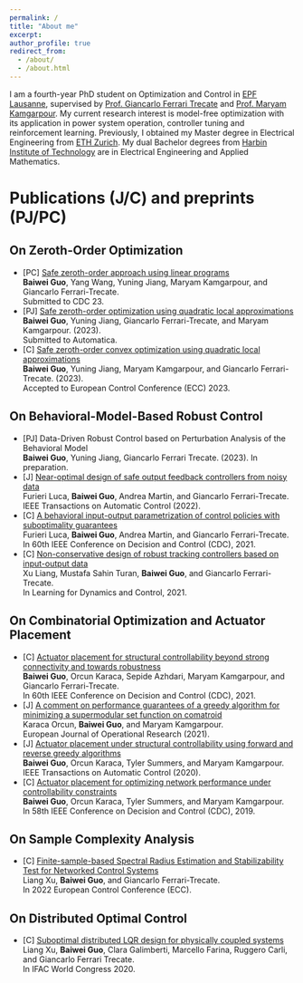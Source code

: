 ```yaml
---
permalink: /
title: "About me"
excerpt: 
author_profile: true
redirect_from: 
  - /about/
  - /about.html
---
```



I am a fourth-year PhD student on Optimization and Control in [EPF Lausanne](https://www.epfl.ch/en/), supervised by [Prof. Giancarlo Ferrari Trecate](https://people.epfl.ch/giancarlo.ferraritrecate) and [Prof. Maryam Kamgarpour](https://people.epfl.ch/maryam.kamgarpour?lang=en). My current research interest is model-free optimization with its application in power system operation, controller tuning and reinforcement learning. Previously, I obtained my Master degree in Electrical Engineering from [ETH Zurich](https://ethz.ch/en.html). My dual Bachelor degrees from [Harbin Institute of Technology](http://en.hit.edu.cn) are in Electrical Engineering and Applied Mathematics.


# Publications (J/C) and preprints (PJ/PC)
## On Zeroth-Order Optimization 
- \[PC\] [Safe zeroth-order approach using linear programs](https://odetojsmith.github.io/bguo/files/SZO-LP-CDC23.pdf)    
         **Baiwei Guo**, Yang Wang, Yuning Jiang, Maryam Kamgarpour, and Giancarlo Ferrari-Trecate.  
         Submitted to CDC 23.
- \[PJ\] [Safe zeroth-order optimization using quadratic local approximations](https://odetojsmith.github.io/bguo/files/SZO-QQ-Auto.pdf)  
         **Baiwei Guo**, Yuning Jiang, Giancarlo Ferrari-Trecate, and Maryam Kamgarpour. (2023).  
         Submitted to Automatica.
- \[C\]  [Safe zeroth-order convex optimization using quadratic local approximations](https://odetojsmith.github.io/bguo/files/SZO_QQ_ECC23.pdf)  
         **Baiwei Guo**, Yuning Jiang, Maryam Kamgarpour, and Giancarlo Ferrari-Trecate. (2023).  
         Accepted to European Control Conference (ECC) 2023.

## On Behavioral-Model-Based Robust Control
- \[PJ\] Data-Driven Robust Control based on Perturbation Analysis of the Behavioral Model  
         **Baiwei Guo**, Yuning Jiang, Giancarlo Ferrari Trecate. (2023). 
         In preparation.
- \[J\] [Near-optimal design of safe output feedback controllers from noisy data](https://odetojsmith.github.io/bguo/files/BIOP_TAC_22.pdf)   
        Furieri Luca, **Baiwei Guo**, Andrea Martin, and Giancarlo Ferrari-Trecate.   
        IEEE Transactions on Automatic Control (2022).
- \[C\] [A behavioral input-output parametrization of control policies with suboptimality guarantees](https://odetojsmith.github.io/bguo/files/BIOP_CDC21.pdf)  
        Furieri Luca, **Baiwei Guo**, Andrea Martin, and Giancarlo Ferrari-Trecate.   
        In 60th IEEE Conference on Decision and Control (CDC), 2021.
- \[C\] [Non-conservative design of robust tracking controllers based on input-output data](https://odetojsmith.github.io/bguo/files/NC_Robust_L4DC_21.pdf)  
        Xu Liang, Mustafa Sahin Turan, **Baiwei Guo**, and Giancarlo Ferrari-Trecate.  
        In Learning for Dynamics and Control, 2021.

## On Combinatorial Optimization and Actuator Placement
- \[C\] [Actuator placement for structural controllability beyond strong connectivity and towards robustness](https://odetojsmith.github.io/bguo/files/AP_Good_CDC21.pdf)  
        **Baiwei Guo**, Orcun Karaca, Sepide Azhdari, Maryam Kamgarpour, and Giancarlo Ferrari-Trecate.  
        In 60th IEEE Conference on Decision and Control (CDC), 2021.
- \[J\] [A comment on performance guarantees of a greedy algorithm for minimizing a supermodular set function on comatroid](https://odetojsmith.github.io/bguo/files/AP_Comment_EJOR_21.pdf)  
        Karaca Orcun, **Baiwei Guo**, and Maryam Kamgarpour.  
        European Journal of Operational Research (2021).
- \[J\] [Actuator placement under structural controllability using forward and reverse greedy algorithms](https://odetojsmith.github.io/bguo/files/AP_TAC_20.pdf)  
        **Baiwei Guo**, Orcun Karaca, Tyler Summers, and Maryam Kamgarpour.  
        IEEE Transactions on Automatic Control (2020).
- \[C\] [Actuator placement for optimizing network performance under controllability constraints](https://odetojsmith.github.io/bguo.github.io/files/AP_CDC19.pdf)   
        **Baiwei Guo**, Orcun Karaca, Tyler Summers, and Maryam Kamgarpour.  
        In 58th IEEE Conference on Decision and Control (CDC), 2019.

## On Sample Complexity Analysis
- \[C\] [Finite-sample-based Spectral Radius Estimation and Stabilizability Test for Networked Control Systems](https://odetojsmith.github.io/bguo/files/Stab_Ana_ECC21.pdf)   
        Liang Xu, **Baiwei Guo**, and Giancarlo Ferrari-Trecate.  
        In 2022 European Control Conference (ECC).

## On Distributed Optimal Control 
- \[C\]  [Suboptimal distributed LQR design for physically coupled systems](https://odetojsmith.github.io/bguo/files/D_LQR_IFAC_20.pdf)   
         Liang Xu, **Baiwei Guo**, Clara Galimberti, Marcello Farina, Ruggero Carli, and Giancarlo Ferrari Trecate.   
         In IFAC World Congress 2020.

